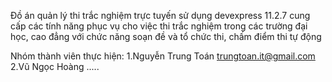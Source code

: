 Đồ án quản lý thi trắc nghiệm trực tuyến sử dụng devexpress 11.2.7 cung cấp các tính năng phục vụ cho việc thi trắc nghiệm trong các trường đại học, cao đẳng với chức năng soạn đề và tổ chức thi, chấm điểm thi tự động

Nhóm thành viên thực hiện:
1.Nguyễn Trung Toán trungtoan.it@gmail.com
2.Vũ Ngọc Hoàng .....